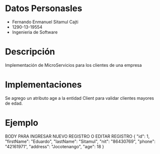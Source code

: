 # Datos Personasles
  - Fernando Enmanuel Sitamul Cajti
  - 1290-13-19554
  - Ingenieria de Software
  
# Descripción
  Implementación de MicroServicios para los clientes de una empresa

# Implementaciones
  Se agrego un atributo age a la entidad Client para validar clientes mayores de edad. 
  
# Ejemplo
  BODY PARA INGRESAR NUEVO REGISTRO O EDITAR REGISTRO
    {
        "id": 1,
        "firstName": "Eduardo",
        "lastName": "Sitamul",
        "nit": "86430769",
        "phone": "42161971",
        "address": "Jocotenango",
        "age": 18
    }
